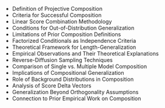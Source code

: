- Definition of Projective Composition
- Criteria for Successful Composition
- Linear Score Combination Methodology
- Conditions for Out-of-Distribution Generalization
- Limitations of Prior Composition Definitions
- Factorized Conditionals as Independence Criteria
- Theoretical Framework for Length-Generalization
- Empirical Observations and Their Theoretical Explanations
- Reverse-Diffusion Sampling Techniques
- Comparison of Single vs. Multiple Model Composition
- Implications of Compositional Generalization
- Role of Background Distributions in Composition
- Analysis of Score Delta Vectors
- Generalization Beyond Orthogonality Assumptions
- Connection to Prior Empirical Work on Composition